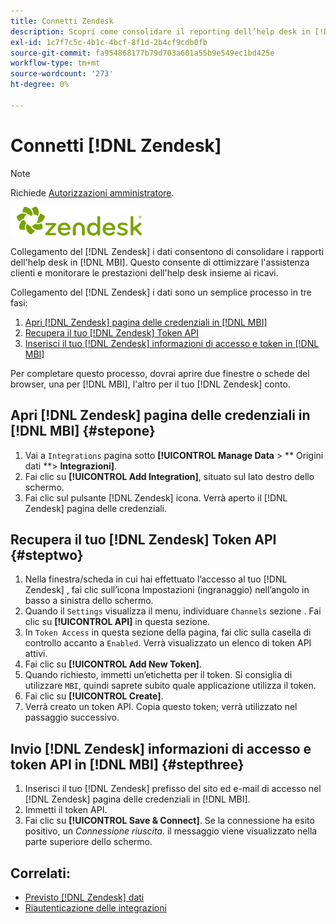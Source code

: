 ```yaml
---
title: Connetti Zendesk
description: Scopri come consolidare il reporting dell’help desk in [!DNL MBI].
exl-id: 1c7f7c5c-4b1c-4bcf-8f1d-2b4cf9cdb0fb
source-git-commit: fa954868177b79d703a601a55b9e549ec1bd425e
workflow-type: tm+mt
source-wordcount: '273'
ht-degree: 0%

---
```


# Connetti [!DNL Zendesk]

>[!NOTE]
>
>Richiede [Autorizzazioni amministratore](../../../administrator/user-management/user-management.md).

![](../../../assets/Zendesk_logo.png)

Collegamento del [!DNL Zendesk] i dati consentono di consolidare i rapporti dell&#39;help desk in [!DNL MBI]. Questo consente di ottimizzare l&#39;assistenza clienti e monitorare le prestazioni dell&#39;help desk insieme ai ricavi.

Collegamento del [!DNL Zendesk] i dati sono un semplice processo in tre fasi:

1. [Apri [!DNL Zendesk] pagina delle credenziali in [!DNL MBI]](#stepone)
1. [Recupera il tuo [!DNL Zendesk] Token API](#steptwo)
1. [Inserisci il tuo [!DNL Zendesk] informazioni di accesso e token in [!DNL MBI]](#stepthree)

Per completare questo processo, dovrai aprire due finestre o schede del browser, una per [!DNL MBI], l&#39;altro per il tuo [!DNL Zendesk] conto.

## Apri [!DNL Zendesk] pagina delle credenziali in [!DNL MBI] {#stepone}

1. Vai a `Integrations` pagina sotto **[!UICONTROL Manage Data** > ** Origini dati **> **Integrazioni]**.
1. Fai clic su **[!UICONTROL Add Integration]**, situato sul lato destro dello schermo.
1. Fai clic sul pulsante [!DNL Zendesk] icona. Verrà aperto il [!DNL Zendesk] pagina delle credenziali.

## Recupera il tuo [!DNL Zendesk] Token API {#steptwo}

1. Nella finestra/scheda in cui hai effettuato l’accesso al tuo [!DNL Zendesk] , fai clic sull’icona Impostazioni (ingranaggio) nell’angolo in basso a sinistra dello schermo.
1. Quando il `Settings` visualizza il menu, individuare `Channels` sezione . Fai clic su **[!UICONTROL API]** in questa sezione.
1. In `Token Access` in questa sezione della pagina, fai clic sulla casella di controllo accanto a `Enabled`. Verrà visualizzato un elenco di token API attivi.
1. Fai clic su **[!UICONTROL Add New Token]**.
1. Quando richiesto, immetti un’etichetta per il token. Si consiglia di utilizzare `MBI`, quindi saprete subito quale applicazione utilizza il token.
1. Fai clic su **[!UICONTROL Create]**.
1. Verrà creato un token API. Copia questo token; verrà utilizzato nel passaggio successivo.

## Invio [!DNL Zendesk] informazioni di accesso e token API in [!DNL MBI] {#stepthree}

1. Inserisci il tuo [!DNL Zendesk] prefisso del sito ed e-mail di accesso nel [!DNL Zendesk] pagina delle credenziali in [!DNL MBI].
1. Immetti il token API.
1. Fai clic su **[!UICONTROL Save & Connect]**. Se la connessione ha esito positivo, un *Connessione riuscita.* il messaggio viene visualizzato nella parte superiore dello schermo.

## Correlati:

* [Previsto [!DNL Zendesk] dati](../integrations/exp-zendesk-data.md)
* [Riautenticazione delle integrazioni](https://experienceleague.adobe.com/docs/commerce-knowledge-base/kb/how-to/mbi-reauthenticating-integrations.html?lang=en)
